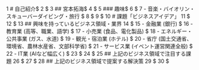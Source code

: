 1 # 自己紹介$
2 $
3 ## 宮本拓海$
4 $
5 ### 趣味$
6 $
7 -  音楽・バイオリン・スキューバーダイビング・旅行 $
8 $
9 $
10 # 課題「ビジネスアイデア」
11 $
12 $
13 ## 興味を持っているビジネス領域・業界
14 $
15 - 金融業 (銀行) $
16 - 教育業 (高等、職業、語学) $
17 - 小売業 (食品、電化製品) $
18 - エネルギー・公共事業 (ガス、水道) $
19 - 観光・宿泊業 (ホテル) $
20 - 省庁 (国土交通省、環境省、農林水産省、文部科学省) $
21 - サービス業 (イベント運営関連全般) $
22 - IT業 (AIなど幅広く) $
23 $
24 $
25 ## 上記のビジネス領域で注目する課題
26 $
27 $
28 ## 上記のビジネス領域で提案する解決策
29 $
30 $

